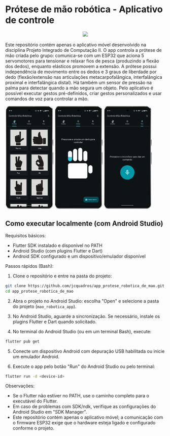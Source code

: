# Prótese de mão robótica - Aplicativo de controle

<p align="center">
  <img src="https://skillicons.dev/icons?i=androidstudio,dart,flutter" />
</p>

Este repositório contém apenas o aplicativo móvel desenvolvido na disciplina Projeto Integrado de Computação II. O app controla a prótese de mão criada pelo grupo: comunica-se com um ESP32 que aciona 5 servomotores para tensionar e relaxar fios de pesca (produzindo a flexão dos dedos), enquanto elásticos promovem a extensão. A prótese possui independência de movimento entre os dedos e 3 graus de liberdade por dedo (flexão/extensão nas articulações metacarpofalângica, interfalângica proximal e interfalângica distal). Há também um sensor de pressão na palma para detectar quando a mão segura um objeto. Pelo aplicativo é possível executar gestos pré-definidos, criar gestos personalizados e usar comandos de voz para controlar a mão.

<div center>
  <img src="./assets/docs/images/screenshot_1.png" alt="" width="30%"/>
  <img src="/assets/docs/images/screenshot_2.png" alt="" width="30%"/>
  <img src="/assets/docs/images/screenshot_3.png" alt="" width="30%"/>
</div>

## Como executar localmente (com Android Studio)

Requisitos básicos:

- Flutter SDK instalado e disponível no PATH
- Android Studio (com plugins Flutter e Dart)
- Android SDK configurado e um dispositivo/emulador disponível

Passos rápidos (Bash):

1. Clone o repositório e entre na pasta do projeto:

```bash
git clone https://github.com/jcquadros/app_protese_robotica_de_mao.git
cd app_protese_robotica_de_mao
```

2. Abra o projeto no Android Studio: escolha "Open" e selecione a pasta do projeto (`mao_robotica_app`).

3. No Android Studio, aguarde a sincronização. Se necessário, instale os plugins Flutter e Dart quando solicitado.

4. No terminal do Android Studio (ou em um terminal Bash), execute:

```bash
flutter pub get
```

5. Conecte um dispositivo Android com depuração USB habilitada ou inicie um emulador Android.

6. Execute o app pelo botão "Run" do Android Studio ou pelo terminal:

```bash
flutter run -d <device-id>
```

Observações:

- Se o Flutter não estiver no PATH, use o caminho completo para o executável do Flutter.
- Em caso de problemas com SDK/ndk, verifique as configurações do Android Studio em "SDK Manager".
- Este repositório contém apenas o aplicativo móvel; a comunicação com o firmware ESP32 exige que o hardware esteja ligado e configurado conforme o projeto.
